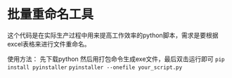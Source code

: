 # 批量重命名工具


这个代码是在实际生产过程中用来提高工作效率的python脚本，需求是要根据excel表格来进行文件重命名。

使用方法：
先下载python 然后用打包命令生成exe文件，最后双击运行即可
`pip install pyinstaller`
`pyinstaller --onefile your_script.py`
